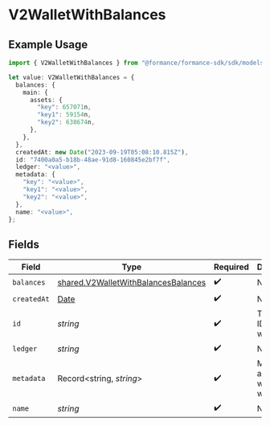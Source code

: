 # V2WalletWithBalances

## Example Usage

```typescript
import { V2WalletWithBalances } from "@formance/formance-sdk/sdk/models/shared";

let value: V2WalletWithBalances = {
  balances: {
    main: {
      assets: {
        "key": 657071n,
        "key1": 59154n,
        "key2": 638674n,
      },
    },
  },
  createdAt: new Date("2023-09-19T05:08:10.815Z"),
  id: "7400a0a5-b18b-48ae-91d8-160845e2bf7f",
  ledger: "<value>",
  metadata: {
    "key": "<value>",
    "key1": "<value>",
    "key2": "<value>",
  },
  name: "<value>",
};
```

## Fields

| Field                                                                                             | Type                                                                                              | Required                                                                                          | Description                                                                                       |
| ------------------------------------------------------------------------------------------------- | ------------------------------------------------------------------------------------------------- | ------------------------------------------------------------------------------------------------- | ------------------------------------------------------------------------------------------------- |
| `balances`                                                                                        | [shared.V2WalletWithBalancesBalances](../../../sdk/models/shared/v2walletwithbalancesbalances.md) | :heavy_check_mark:                                                                                | N/A                                                                                               |
| `createdAt`                                                                                       | [Date](https://developer.mozilla.org/en-US/docs/Web/JavaScript/Reference/Global_Objects/Date)     | :heavy_check_mark:                                                                                | N/A                                                                                               |
| `id`                                                                                              | *string*                                                                                          | :heavy_check_mark:                                                                                | The unique ID of the wallet.                                                                      |
| `ledger`                                                                                          | *string*                                                                                          | :heavy_check_mark:                                                                                | N/A                                                                                               |
| `metadata`                                                                                        | Record<string, *string*>                                                                          | :heavy_check_mark:                                                                                | Metadata associated with the wallet.                                                              |
| `name`                                                                                            | *string*                                                                                          | :heavy_check_mark:                                                                                | N/A                                                                                               |